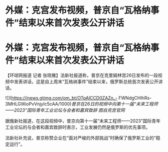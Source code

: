 # 外媒：克宫发布视频，普京自“瓦格纳事件”结束以来首次发表公开讲话

# 外媒：克宫发布视频，普京自“瓦格纳事件”结束以来首次发表公开讲话

【环球网报道 记者 张晓雅】法新社报道称，普京在克里姆林宫26日发布的一段视频中发表讲话，这是自上周末“瓦格纳事件”结束以来，俄罗斯总统首次发表公开讲话。

![](https://inews.gtimg.com/om_bt/OTpAlCCD0ZAZn_-
FWNdgCHlhRs-3MHLGWioPvVnjyIc5cAA/1000)_普京在26日的视频中向第十一届“未来工程师——2023”国际青年工业论坛与会者和嘉宾致辞
图自克宫官网_

据俄新社报道，在这段视频中，普京向第十一届“未来工程师——2023”国际青年工业论坛的与会者和嘉宾致辞时表示，工业发展仍然是俄罗斯的优先事项。

法新社补充说，普京称赞企业在“面对严峻的外部挑战”时确保了俄罗斯工业的“稳定运行”。

